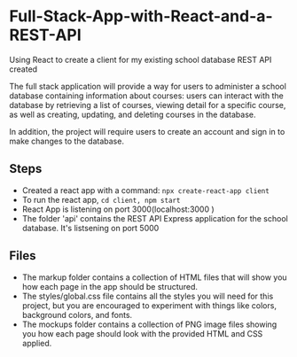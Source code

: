 # Full-Stack-App-with-React-and-a-REST-API
Using React to create a client for my existing school database REST API created

The full stack application will provide a way for users to administer a school database containing information about courses: users can interact with the database by retrieving a list of courses, viewing detail for a specific course, as well as creating, updating, and deleting courses in the database.

In addition, the project will require users to create an account and sign in to make changes to the database. 

## Steps
* Created a react app with a command: ```npx create-react-app client```
* To run the react app, ```cd client, npm start```
* React App is listening on port 3000(localhost:3000 ) 
* The folder 'api' contains the REST API Express application for the school database. It's listsening on port 5000

## Files
* The markup folder contains a collection of HTML files that will show you how each page in the app should be structured.
* The styles/global.css file contains all the styles you will need for this project, but you are encouraged to experiment with things like colors, background colors, and fonts.
* The mockups folder contains a collection of PNG image files showing you how each page should look with the provided HTML and CSS applied.


